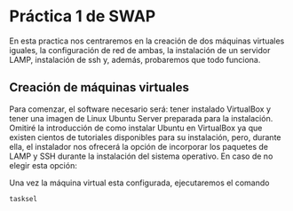 # Práctica 1 de SWAP

En esta practica nos centraremos en la creación de dos máquinas virtuales iguales, la configuración de red de ambas, la instalación de un servidor LAMP, instalación de ssh y, además, probaremos que todo funciona.

## Creación de máquinas virtuales

Para comenzar, el software necesario será: tener instalado VirtualBox y tener una imagen de Linux Ubuntu Server preparada para la instalación. Omitiré la introducción de como instalar Ubuntu en VirtualBox ya que existen cientos de tutoriales disponibles para su instalación, pero, durante ella, el instalador nos ofrecerá la opción de incorporar los paquetes de LAMP y SSH durante la instalación del sistema operativo. En caso de no elegir esta opción:

Una vez la máquina virtual esta configurada, ejecutaremos el comando

```bash
tasksel
```
